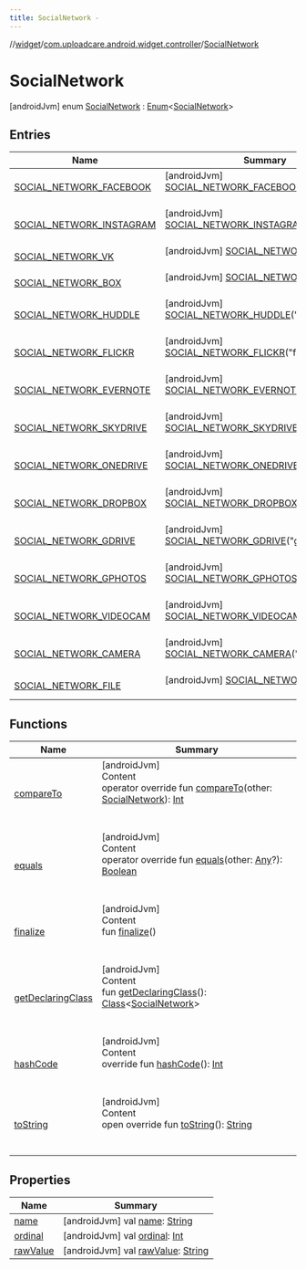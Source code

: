 ```yaml
---
title: SocialNetwork -
---
```

//[widget](../../index.md)/[com.uploadcare.android.widget.controller](../index.md)/[SocialNetwork](index.md)



# SocialNetwork  
 [androidJvm] enum [SocialNetwork](index.md) : [Enum](https://kotlinlang.org/api/latest/jvm/stdlib/kotlin/-enum/index.html)<[SocialNetwork](index.md)>    


## Entries  
  
|  Name|  Summary| 
|---|---|
| <a name="com.uploadcare.android.widget.controller/SocialNetwork.SOCIAL_NETWORK_FACEBOOK///PointingToDeclaration/"></a>[SOCIAL_NETWORK_FACEBOOK](-s-o-c-i-a-l_-n-e-t-w-o-r-k_-f-a-c-e-b-o-o-k/index.md)| <a name="com.uploadcare.android.widget.controller/SocialNetwork.SOCIAL_NETWORK_FACEBOOK///PointingToDeclaration/"></a> [androidJvm] [SOCIAL_NETWORK_FACEBOOK](-s-o-c-i-a-l_-n-e-t-w-o-r-k_-f-a-c-e-b-o-o-k/index.md)("facebook")  <br>   <br>
| <a name="com.uploadcare.android.widget.controller/SocialNetwork.SOCIAL_NETWORK_INSTAGRAM///PointingToDeclaration/"></a>[SOCIAL_NETWORK_INSTAGRAM](-s-o-c-i-a-l_-n-e-t-w-o-r-k_-i-n-s-t-a-g-r-a-m/index.md)| <a name="com.uploadcare.android.widget.controller/SocialNetwork.SOCIAL_NETWORK_INSTAGRAM///PointingToDeclaration/"></a> [androidJvm] [SOCIAL_NETWORK_INSTAGRAM](-s-o-c-i-a-l_-n-e-t-w-o-r-k_-i-n-s-t-a-g-r-a-m/index.md)("instagram")  <br>   <br>
| <a name="com.uploadcare.android.widget.controller/SocialNetwork.SOCIAL_NETWORK_VK///PointingToDeclaration/"></a>[SOCIAL_NETWORK_VK](-s-o-c-i-a-l_-n-e-t-w-o-r-k_-v-k/index.md)| <a name="com.uploadcare.android.widget.controller/SocialNetwork.SOCIAL_NETWORK_VK///PointingToDeclaration/"></a> [androidJvm] [SOCIAL_NETWORK_VK](-s-o-c-i-a-l_-n-e-t-w-o-r-k_-v-k/index.md)("vk")  <br>   <br>
| <a name="com.uploadcare.android.widget.controller/SocialNetwork.SOCIAL_NETWORK_BOX///PointingToDeclaration/"></a>[SOCIAL_NETWORK_BOX](-s-o-c-i-a-l_-n-e-t-w-o-r-k_-b-o-x/index.md)| <a name="com.uploadcare.android.widget.controller/SocialNetwork.SOCIAL_NETWORK_BOX///PointingToDeclaration/"></a> [androidJvm] [SOCIAL_NETWORK_BOX](-s-o-c-i-a-l_-n-e-t-w-o-r-k_-b-o-x/index.md)("box")  <br>   <br>
| <a name="com.uploadcare.android.widget.controller/SocialNetwork.SOCIAL_NETWORK_HUDDLE///PointingToDeclaration/"></a>[SOCIAL_NETWORK_HUDDLE](-s-o-c-i-a-l_-n-e-t-w-o-r-k_-h-u-d-d-l-e/index.md)| <a name="com.uploadcare.android.widget.controller/SocialNetwork.SOCIAL_NETWORK_HUDDLE///PointingToDeclaration/"></a> [androidJvm] [SOCIAL_NETWORK_HUDDLE](-s-o-c-i-a-l_-n-e-t-w-o-r-k_-h-u-d-d-l-e/index.md)("huddle")  <br>   <br>
| <a name="com.uploadcare.android.widget.controller/SocialNetwork.SOCIAL_NETWORK_FLICKR///PointingToDeclaration/"></a>[SOCIAL_NETWORK_FLICKR](-s-o-c-i-a-l_-n-e-t-w-o-r-k_-f-l-i-c-k-r/index.md)| <a name="com.uploadcare.android.widget.controller/SocialNetwork.SOCIAL_NETWORK_FLICKR///PointingToDeclaration/"></a> [androidJvm] [SOCIAL_NETWORK_FLICKR](-s-o-c-i-a-l_-n-e-t-w-o-r-k_-f-l-i-c-k-r/index.md)("flickr")  <br>   <br>
| <a name="com.uploadcare.android.widget.controller/SocialNetwork.SOCIAL_NETWORK_EVERNOTE///PointingToDeclaration/"></a>[SOCIAL_NETWORK_EVERNOTE](-s-o-c-i-a-l_-n-e-t-w-o-r-k_-e-v-e-r-n-o-t-e/index.md)| <a name="com.uploadcare.android.widget.controller/SocialNetwork.SOCIAL_NETWORK_EVERNOTE///PointingToDeclaration/"></a> [androidJvm] [SOCIAL_NETWORK_EVERNOTE](-s-o-c-i-a-l_-n-e-t-w-o-r-k_-e-v-e-r-n-o-t-e/index.md)("evernote")  <br>   <br>
| <a name="com.uploadcare.android.widget.controller/SocialNetwork.SOCIAL_NETWORK_SKYDRIVE///PointingToDeclaration/"></a>[SOCIAL_NETWORK_SKYDRIVE](-s-o-c-i-a-l_-n-e-t-w-o-r-k_-s-k-y-d-r-i-v-e/index.md)| <a name="com.uploadcare.android.widget.controller/SocialNetwork.SOCIAL_NETWORK_SKYDRIVE///PointingToDeclaration/"></a> [androidJvm] [SOCIAL_NETWORK_SKYDRIVE](-s-o-c-i-a-l_-n-e-t-w-o-r-k_-s-k-y-d-r-i-v-e/index.md)("skydrive")  <br>   <br>
| <a name="com.uploadcare.android.widget.controller/SocialNetwork.SOCIAL_NETWORK_ONEDRIVE///PointingToDeclaration/"></a>[SOCIAL_NETWORK_ONEDRIVE](-s-o-c-i-a-l_-n-e-t-w-o-r-k_-o-n-e-d-r-i-v-e/index.md)| <a name="com.uploadcare.android.widget.controller/SocialNetwork.SOCIAL_NETWORK_ONEDRIVE///PointingToDeclaration/"></a> [androidJvm] [SOCIAL_NETWORK_ONEDRIVE](-s-o-c-i-a-l_-n-e-t-w-o-r-k_-o-n-e-d-r-i-v-e/index.md)("onedrive")  <br>   <br>
| <a name="com.uploadcare.android.widget.controller/SocialNetwork.SOCIAL_NETWORK_DROPBOX///PointingToDeclaration/"></a>[SOCIAL_NETWORK_DROPBOX](-s-o-c-i-a-l_-n-e-t-w-o-r-k_-d-r-o-p-b-o-x/index.md)| <a name="com.uploadcare.android.widget.controller/SocialNetwork.SOCIAL_NETWORK_DROPBOX///PointingToDeclaration/"></a> [androidJvm] [SOCIAL_NETWORK_DROPBOX](-s-o-c-i-a-l_-n-e-t-w-o-r-k_-d-r-o-p-b-o-x/index.md)("dropbox")  <br>   <br>
| <a name="com.uploadcare.android.widget.controller/SocialNetwork.SOCIAL_NETWORK_GDRIVE///PointingToDeclaration/"></a>[SOCIAL_NETWORK_GDRIVE](-s-o-c-i-a-l_-n-e-t-w-o-r-k_-g-d-r-i-v-e/index.md)| <a name="com.uploadcare.android.widget.controller/SocialNetwork.SOCIAL_NETWORK_GDRIVE///PointingToDeclaration/"></a> [androidJvm] [SOCIAL_NETWORK_GDRIVE](-s-o-c-i-a-l_-n-e-t-w-o-r-k_-g-d-r-i-v-e/index.md)("gdrive")  <br>   <br>
| <a name="com.uploadcare.android.widget.controller/SocialNetwork.SOCIAL_NETWORK_GPHOTOS///PointingToDeclaration/"></a>[SOCIAL_NETWORK_GPHOTOS](-s-o-c-i-a-l_-n-e-t-w-o-r-k_-g-p-h-o-t-o-s/index.md)| <a name="com.uploadcare.android.widget.controller/SocialNetwork.SOCIAL_NETWORK_GPHOTOS///PointingToDeclaration/"></a> [androidJvm] [SOCIAL_NETWORK_GPHOTOS](-s-o-c-i-a-l_-n-e-t-w-o-r-k_-g-p-h-o-t-o-s/index.md)("gphotos")  <br>   <br>
| <a name="com.uploadcare.android.widget.controller/SocialNetwork.SOCIAL_NETWORK_VIDEOCAM///PointingToDeclaration/"></a>[SOCIAL_NETWORK_VIDEOCAM](-s-o-c-i-a-l_-n-e-t-w-o-r-k_-v-i-d-e-o-c-a-m/index.md)| <a name="com.uploadcare.android.widget.controller/SocialNetwork.SOCIAL_NETWORK_VIDEOCAM///PointingToDeclaration/"></a> [androidJvm] [SOCIAL_NETWORK_VIDEOCAM](-s-o-c-i-a-l_-n-e-t-w-o-r-k_-v-i-d-e-o-c-a-m/index.md)("video")  <br>   <br>
| <a name="com.uploadcare.android.widget.controller/SocialNetwork.SOCIAL_NETWORK_CAMERA///PointingToDeclaration/"></a>[SOCIAL_NETWORK_CAMERA](-s-o-c-i-a-l_-n-e-t-w-o-r-k_-c-a-m-e-r-a/index.md)| <a name="com.uploadcare.android.widget.controller/SocialNetwork.SOCIAL_NETWORK_CAMERA///PointingToDeclaration/"></a> [androidJvm] [SOCIAL_NETWORK_CAMERA](-s-o-c-i-a-l_-n-e-t-w-o-r-k_-c-a-m-e-r-a/index.md)("image")  <br>   <br>
| <a name="com.uploadcare.android.widget.controller/SocialNetwork.SOCIAL_NETWORK_FILE///PointingToDeclaration/"></a>[SOCIAL_NETWORK_FILE](-s-o-c-i-a-l_-n-e-t-w-o-r-k_-f-i-l-e/index.md)| <a name="com.uploadcare.android.widget.controller/SocialNetwork.SOCIAL_NETWORK_FILE///PointingToDeclaration/"></a> [androidJvm] [SOCIAL_NETWORK_FILE](-s-o-c-i-a-l_-n-e-t-w-o-r-k_-f-i-l-e/index.md)("file")  <br>   <br>


## Functions  
  
|  Name|  Summary| 
|---|---|
| <a name="kotlin/Enum/compareTo/#com.uploadcare.android.widget.controller.SocialNetwork/PointingToDeclaration/"></a>[compareTo](-s-o-c-i-a-l_-n-e-t-w-o-r-k_-f-i-l-e/index.md#%5Bkotlin%2FEnum%2FcompareTo%2F%23com.uploadcare.android.widget.controller.SocialNetwork%2FPointingToDeclaration%2F%5D%2FFunctions%2F814613827)| <a name="kotlin/Enum/compareTo/#com.uploadcare.android.widget.controller.SocialNetwork/PointingToDeclaration/"></a>[androidJvm]  <br>Content  <br>operator override fun [compareTo](-s-o-c-i-a-l_-n-e-t-w-o-r-k_-f-i-l-e/index.md#%5Bkotlin%2FEnum%2FcompareTo%2F%23com.uploadcare.android.widget.controller.SocialNetwork%2FPointingToDeclaration%2F%5D%2FFunctions%2F814613827)(other: [SocialNetwork](index.md)): [Int](https://kotlinlang.org/api/latest/jvm/stdlib/kotlin/-int/index.html)  <br><br><br>
| <a name="kotlin/Enum/equals/#kotlin.Any?/PointingToDeclaration/"></a>[equals](../../com.uploadcare.android.widget.viewmodels/-media-type/-v-i-d-e-o/index.md#%5Bkotlin%2FEnum%2Fequals%2F%23kotlin.Any%3F%2FPointingToDeclaration%2F%5D%2FFunctions%2F814613827)| <a name="kotlin/Enum/equals/#kotlin.Any?/PointingToDeclaration/"></a>[androidJvm]  <br>Content  <br>operator override fun [equals](../../com.uploadcare.android.widget.viewmodels/-media-type/-v-i-d-e-o/index.md#%5Bkotlin%2FEnum%2Fequals%2F%23kotlin.Any%3F%2FPointingToDeclaration%2F%5D%2FFunctions%2F814613827)(other: [Any](https://kotlinlang.org/api/latest/jvm/stdlib/kotlin/-any/index.html)?): [Boolean](https://kotlinlang.org/api/latest/jvm/stdlib/kotlin/-boolean/index.html)  <br><br><br>
| <a name="kotlin/Enum/finalize/#/PointingToDeclaration/"></a>[finalize](../../com.uploadcare.android.widget.viewmodels/-media-type/-v-i-d-e-o/index.md#%5Bkotlin%2FEnum%2Ffinalize%2F%23%2FPointingToDeclaration%2F%5D%2FFunctions%2F814613827)| <a name="kotlin/Enum/finalize/#/PointingToDeclaration/"></a>[androidJvm]  <br>Content  <br>fun [finalize](../../com.uploadcare.android.widget.viewmodels/-media-type/-v-i-d-e-o/index.md#%5Bkotlin%2FEnum%2Ffinalize%2F%23%2FPointingToDeclaration%2F%5D%2FFunctions%2F814613827)()  <br><br><br>
| <a name="kotlin/Enum/getDeclaringClass/#/PointingToDeclaration/"></a>[getDeclaringClass](../../com.uploadcare.android.widget.viewmodels/-media-type/-v-i-d-e-o/index.md#%5Bkotlin%2FEnum%2FgetDeclaringClass%2F%23%2FPointingToDeclaration%2F%5D%2FFunctions%2F814613827)| <a name="kotlin/Enum/getDeclaringClass/#/PointingToDeclaration/"></a>[androidJvm]  <br>Content  <br>fun [getDeclaringClass](../../com.uploadcare.android.widget.viewmodels/-media-type/-v-i-d-e-o/index.md#%5Bkotlin%2FEnum%2FgetDeclaringClass%2F%23%2FPointingToDeclaration%2F%5D%2FFunctions%2F814613827)(): [Class](https://developer.android.com/reference/kotlin/java/lang/Class.html)<[SocialNetwork](index.md)>  <br><br><br>
| <a name="kotlin/Enum/hashCode/#/PointingToDeclaration/"></a>[hashCode](../../com.uploadcare.android.widget.viewmodels/-media-type/-v-i-d-e-o/index.md#%5Bkotlin%2FEnum%2FhashCode%2F%23%2FPointingToDeclaration%2F%5D%2FFunctions%2F814613827)| <a name="kotlin/Enum/hashCode/#/PointingToDeclaration/"></a>[androidJvm]  <br>Content  <br>override fun [hashCode](../../com.uploadcare.android.widget.viewmodels/-media-type/-v-i-d-e-o/index.md#%5Bkotlin%2FEnum%2FhashCode%2F%23%2FPointingToDeclaration%2F%5D%2FFunctions%2F814613827)(): [Int](https://kotlinlang.org/api/latest/jvm/stdlib/kotlin/-int/index.html)  <br><br><br>
| <a name="kotlin/Enum/toString/#/PointingToDeclaration/"></a>[toString](../../com.uploadcare.android.widget.viewmodels/-media-type/-v-i-d-e-o/index.md#%5Bkotlin%2FEnum%2FtoString%2F%23%2FPointingToDeclaration%2F%5D%2FFunctions%2F814613827)| <a name="kotlin/Enum/toString/#/PointingToDeclaration/"></a>[androidJvm]  <br>Content  <br>open override fun [toString](../../com.uploadcare.android.widget.viewmodels/-media-type/-v-i-d-e-o/index.md#%5Bkotlin%2FEnum%2FtoString%2F%23%2FPointingToDeclaration%2F%5D%2FFunctions%2F814613827)(): [String](https://kotlinlang.org/api/latest/jvm/stdlib/kotlin/-string/index.html)  <br><br><br>


## Properties  
  
|  Name|  Summary| 
|---|---|
| <a name="com.uploadcare.android.widget.controller/SocialNetwork/name/#/PointingToDeclaration/"></a>[name](name.md)| <a name="com.uploadcare.android.widget.controller/SocialNetwork/name/#/PointingToDeclaration/"></a> [androidJvm] val [name](name.md): [String](https://kotlinlang.org/api/latest/jvm/stdlib/kotlin/-string/index.html)   <br>
| <a name="com.uploadcare.android.widget.controller/SocialNetwork/ordinal/#/PointingToDeclaration/"></a>[ordinal](ordinal.md)| <a name="com.uploadcare.android.widget.controller/SocialNetwork/ordinal/#/PointingToDeclaration/"></a> [androidJvm] val [ordinal](ordinal.md): [Int](https://kotlinlang.org/api/latest/jvm/stdlib/kotlin/-int/index.html)   <br>
| <a name="com.uploadcare.android.widget.controller/SocialNetwork/rawValue/#/PointingToDeclaration/"></a>[rawValue](raw-value.md)| <a name="com.uploadcare.android.widget.controller/SocialNetwork/rawValue/#/PointingToDeclaration/"></a> [androidJvm] val [rawValue](raw-value.md): [String](https://kotlinlang.org/api/latest/jvm/stdlib/kotlin/-string/index.html)   <br>

